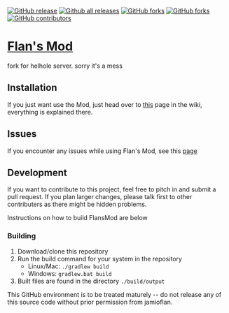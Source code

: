 [![GitHub release](https://img.shields.io/github/v/tag/FlansMods/FlansMod.svg?include_prereleases&sort=semver&color=brightgreen)](https://GitHub.com//FlansMods/FlansMod/releases/)
[![Github all releases](https://img.shields.io/github/downloads/FlansMods/FlansMod/total.svg)](https://GitHub.com/FlansMods/FlansMod/releases/)
[![GitHub forks](https://img.shields.io/github/forks/FlansMods/FlansMod.svg?color=brightgreen)](https://GitHub.com/FlansMods/FlansMod/network/)
[![GitHub forks](https://img.shields.io/github/stars/FlansMods/FlansMod.svg?color=brightgreen)](https://GitHub.com/FlansMods/FlansMod/stargazers/)
[![GitHub contributors](https://img.shields.io/github/contributors/FlansMods/FlansMod.svg)](https://GitHub.com/FlansMods/FlansMod/graphs/contributors/)

# [Flan's Mod](https://www.flansmod.com/)

fork for helhole server. sorry it's a mess

## Installation

If you just want use the Mod, just head over to [this](https://github.com/FlansMods/FlansMod/wiki/Installing-FlansMod) page in the wiki, everything is explained there.

## Issues

If you encounter any issues while using Flan's Mod, see this [page](https://github.com/FlansMods/FlansMod/wiki/Issue-Reporting)

## Development

If you want to contribute to this project, feel free to pitch in and submit a pull request. If you plan larger changes, please talk first to other contributers as there might be hidden problems.

Instructions on how to build FlansMod are below

### Building
1. Download/clone this repository
1. Run the build command for your system in the repository
	- Linux/Mac: `./gradlew build`
	- Windows: `gradlew.bat build`
1. Built files are found in the directory `./build/output`


This GitHub environment is to be treated maturely -- do not release any of this source code without prior
permission from jamioflan.
